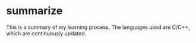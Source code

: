 # summarize
This is a summary of my learning process. The languages used are C/C++, which are continuously updated.
